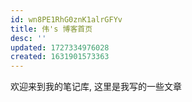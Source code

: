```yaml
---
id: wn8PE1RhG0znK1alrGFYv
title: 伟's 博客首页
desc: ''
updated: 1727334976028
created: 1631901573363
---
```


欢迎来到我的笔记库, 这里是我写的一些文章


